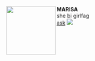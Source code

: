   <img src="https://file.garden/Zc83VunOJ3-bBJqn/tool" align=left height=130>
  <b>MARISA</b>
  <br>she bi girlfag
  <br><a href="">ask</a>
  <img src="https://komarev.com/ghpvc/?username=prettynoose&color=000000&label=gangstalkers">
